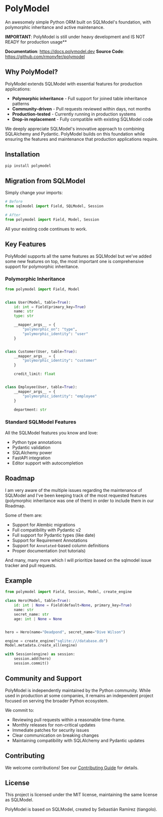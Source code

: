 # PolyModel

An awesomely simple Python ORM built on SQLModel's foundation, with polymorphic inheritance and active maintenance.

**IMPORTANT**: PolyModel is still under heavy development and IS NOT READY for production usage**

**Documentation**: https://docs.polymodel.dev
**Source Code**: https://github.com/rmonvfer/polymodel

## Why PolyModel?

PolyModel extends SQLModel with essential features for production applications:

- **Polymorphic inheritance** - Full support for joined table inheritance patterns
- **Community-driven** - Pull requests reviewed within days, not months
- **Production-tested** - Currently running in production systems
- **Drop-in replacement** - Fully compatible with existing SQLModel code

We deeply appreciate SQLModel's innovative approach to combining SQLAlchemy and Pydantic. PolyModel builds on this
foundation while ensuring the features and maintenance that production applications require.

## Installation

```bash
pip install polymodel
```

## Migration from SQLModel

Simply change your imports:

```python
# Before
from sqlmodel import Field, SQLModel, Session

# After
from polymodel import Field, Model, Session
```

All your existing code continues to work.

## Key Features

PolyModel supports all the same features as SQLModel but we've added some new features on top, the
most important one is comprehensive support for polymorphic inheritance.

### Polymorphic Inheritance

```python
from polymodel import Field, Model


class User(Model, table=True):
    id: int = Field(primary_key=True)
    name: str
    type: str

    __mapper_args__ = {
        "polymorphic_on": "type",
        "polymorphic_identity": "user"
    }


class Customer(User, table=True):
    __mapper_args__ = {
        "polymorphic_identity": "customer"
    }

    credit_limit: float


class Employee(User, table=True):
    __mapper_args__ = {
        "polymorphic_identity": "employee"
    }

    department: str
```

### Standard SQLModel Features

All the SQLModel features you know and love:

- Python type annotations
- Pydantic validation
- SQLAlchemy power
- FastAPI integration
- Editor support with autocompletion

## Roadmap

I am very aware of the multiple issues regarding the maintenance of SQLModel and I've been keeping track of the most requested features (polymorphic inheritance was one of them) in order to include them in our Roadmap.

Some of them are:

 - Support for Alembic migrations
 - Full compatibility with Pydantic v2
 - Full support for Pydantic types (like date)
 - Support for Requirement Annotations
 - Support for `Annotated`-based column definitions
 - Proper documentation (not tutorials)

And many, many more which I will prioritize based on the sqlmodel issue tracker and pull requests.

## Example

```python
from polymodel import Field, Session, Model, create_engine

class Hero(Model, table=True):
    id: int | None = Field(default=None, primary_key=True)
    name: str
    secret_name: str
    age: int | None = None


hero = Hero(name="Deadpond", secret_name="Dive Wilson")

engine = create_engine("sqlite:///database.db")
Model.metadata.create_all(engine)

with Session(engine) as session:
    session.add(hero)
    session.commit()
```

## Community and Support

PolyModel is independently maintained by the Python community. While used in production at some companies, it remains an independent project focused on serving the broader Python ecosystem.

We commit to:

- Reviewing pull requests within a reasonable time-frame.
- Monthly releases for non-critical updates
- Immediate patches for security issues
- Clear communication on breaking changes
- Maintaining compatibility with SQLAlchemy and Pydantic updates

## Contributing

We welcome contributions! See our [Contributing Guide](CONTRIBUTING.md) for details.

## License

This project is licensed under the MIT license, maintaining the same license as SQLModel.

PolyModel is based on SQLModel, created by Sebastián Ramírez (tiangolo).